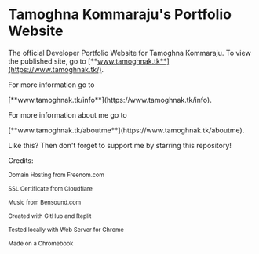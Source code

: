 # Tamoghna Kommaraju's Portfolio Website
The official Developer Portfolio Website for Tamoghna Kommaraju. To view the published site, go to [**www.tamoghnak.tk**](https://www.tamoghnak.tk/).

<p>For more information go to</p> [**www.tamoghnak.tk/info**](https://www.tamoghnak.tk/info).
<p>For more information about me go to</p> [**www.tamoghnak.tk/aboutme**](https://www.tamoghnak.tk/aboutme).

<p>Like this? Then don't forget to support me by starring this repository!</p>

Credits:
<p><sup>Domain Hosting from Freenom.com</sup></p>
<p><sup>SSL Certificate from Cloudflare</sup></p>
<p><sup>Music from Bensound.com</sup></p>
<p><sup>Created with GitHub and Replit</sup></p>
<p><sup>Tested locally with Web Server for Chrome</sup></p>
<p><sup>Made on a Chromebook</sup></p>


